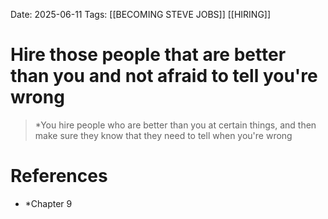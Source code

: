 Date: 2025-06-11
Tags: [[BECOMING STEVE JOBS]] [[HIRING]]

# Hire those people that are better than you and not afraid to tell you're wrong

>*You hire people who are better than you at certain things, and then make sure they know that they need to tell 
>when you're wrong 

# References 
- *Chapter 9